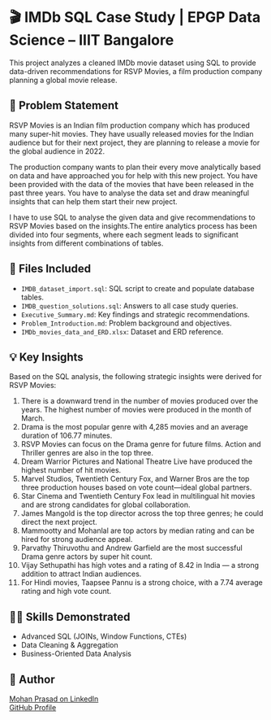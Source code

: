# 🎬 IMDb SQL Case Study | EPGP Data Science – IIIT Bangalore

This project analyzes a cleaned IMDb movie dataset using SQL to provide data-driven recommendations for RSVP Movies, a film production company planning a global movie release.

## 📌 Problem Statement
RSVP Movies is an Indian film production company which has produced many super-hit movies. They have usually released movies for the Indian audience but for their next project, they are planning to release a movie for the global audience in 2022.

The production company wants to plan their every move analytically based on data and have approached you for help with this new project. You have been provided with the data of the movies that have been released in the past three years. You have to analyse the data set and draw meaningful insights that can help them start their new project.

I have to use SQL to analyse the given data and give recommendations to RSVP Movies based on the insights.The entire analytics process has been divided into four segments, where each segment leads to significant insights from different combinations of tables.

## 📂 Files Included
- `IMDB_dataset_import.sql`: SQL script to create and populate database tables.
- `IMDB_question_solutions.sql`: Answers to all case study queries.
- `Executive_Summary.md`: Key findings and strategic recommendations.
- `Problem_Introduction.md`: Problem background and objectives.
- `IMDb_movies_data_and_ERD.xlsx`: Dataset and ERD reference.

## 💡 Key Insights

Based on the SQL analysis, the following strategic insights were derived for RSVP Movies:

1. There is a downward trend in the number of movies produced over the years. The highest number of movies were produced in the month of March.
2. Drama is the most popular genre with 4,285 movies and an average duration of 106.77 minutes.
3. RSVP Movies can focus on the Drama genre for future films. Action and Thriller genres are also in the top three.
4. Dream Warrior Pictures and National Theatre Live have produced the highest number of hit movies.
5. Marvel Studios, Twentieth Century Fox, and Warner Bros are the top three production houses based on vote count—ideal global partners.
6. Star Cinema and Twentieth Century Fox lead in multilingual hit movies and are strong candidates for global collaboration.
7. James Mangold is the top director across the top three genres; he could direct the next project.
8. Mammootty and Mohanlal are top actors by median rating and can be hired for strong audience appeal.
9. Parvathy Thiruvothu and Andrew Garfield are the most successful Drama genre actors by super hit count.
10. Vijay Sethupathi has high votes and a rating of 8.42 in India — a strong addition to attract Indian audiences.
11. For Hindi movies, Taapsee Pannu is a strong choice, with a 7.74 average rating and high vote count.

## 🧑‍💻 Skills Demonstrated
- Advanced SQL (JOINs, Window Functions, CTEs)
- Data Cleaning & Aggregation
- Business-Oriented Data Analysis

## 🔗 Author
[Mohan Prasad on LinkedIn](https://www.linkedin.com/in/mohan-prasad-c-r-828264155)  
[GitHub Profile](https://github.com/MohanPrasadCR)
